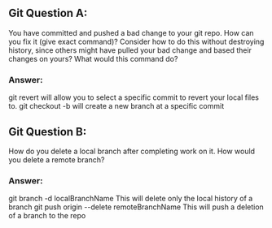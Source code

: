## Git Question A:

You have committed and pushed a bad change to your git repo.  How can you fix it (give exact command)?
Consider how to do this without destroying history, since others might have pulled your bad change and based their changes on yours?  What would this command do?

### Answer:
git revert <sha1-commit-hash> will allow you to select a specific commit to revert your local files to. 
git checkout -b <new-branch-name> <sha1-commit-hash> will create a new branch at a specific commit

## Git Question B:

How do you delete a local branch after completing work on it.  How would you delete a remote branch?

### Answer:
git branch -d localBranchName  This will delete only the local history of a branch
git push origin --delete remoteBranchName  This will push a deletion of a branch to the repo